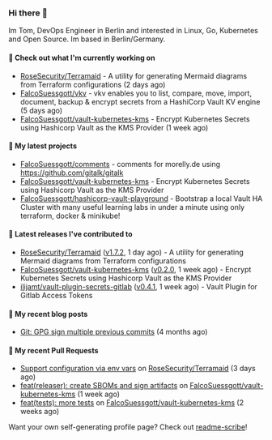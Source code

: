 ### Hi there 👋

Im Tom, DevOps Engineer in Berlin and interested in Linux, Go, Kubernetes and Open Source.
Im based in Berlin/Germany.

#### 👷 Check out what I'm currently working on

- [RoseSecurity/Terramaid](https://github.com/RoseSecurity/Terramaid) - A utility for generating Mermaid diagrams from Terraform configurations (2 days ago)
- [FalcoSuessgott/vkv](https://github.com/FalcoSuessgott/vkv) - vkv enables you to list, compare, move, import, document, backup &amp; encrypt secrets from a HashiCorp Vault KV engine (5 days ago)
- [FalcoSuessgott/vault-kubernetes-kms](https://github.com/FalcoSuessgott/vault-kubernetes-kms) - Encrypt Kubernetes Secrets using Hashicorp Vault as the KMS Provider (1 week ago)

#### 🌱 My latest projects

- [FalcoSuessgott/comments](https://github.com/FalcoSuessgott/comments) - comments for morelly.de using https://github.com/gitalk/gitalk
- [FalcoSuessgott/vault-kubernetes-kms](https://github.com/FalcoSuessgott/vault-kubernetes-kms) - Encrypt Kubernetes Secrets using Hashicorp Vault as the KMS Provider
- [FalcoSuessgott/hashicorp-vault-playground](https://github.com/FalcoSuessgott/hashicorp-vault-playground) - Bootstrap a local Vault HA Cluster with many useful learning labs in under a minute using only terraform, docker &amp; minikube!

#### 🔭 Latest releases I've contributed to

- [RoseSecurity/Terramaid](https://github.com/RoseSecurity/Terramaid) ([v1.7.2](https://github.com/RoseSecurity/Terramaid/releases/tag/v1.7.2), 1 day ago) - A utility for generating Mermaid diagrams from Terraform configurations
- [FalcoSuessgott/vault-kubernetes-kms](https://github.com/FalcoSuessgott/vault-kubernetes-kms) ([v0.2.0](https://github.com/FalcoSuessgott/vault-kubernetes-kms/releases/tag/v0.2.0), 1 week ago) - Encrypt Kubernetes Secrets using Hashicorp Vault as the KMS Provider
- [ilijamt/vault-plugin-secrets-gitlab](https://github.com/ilijamt/vault-plugin-secrets-gitlab) ([v0.4.1](https://github.com/ilijamt/vault-plugin-secrets-gitlab/releases/tag/v0.4.1), 1 week ago) - Vault Plugin for Gitlab Access Tokens

#### 📜 My recent blog posts

- [Git: GPG sign multiple previous commits](https://morelly.de/post/20240328_git_gpg_sign_commits/) (4 months ago)

#### 🔨 My recent Pull Requests

- [Support configuration via env vars](https://github.com/RoseSecurity/Terramaid/pull/31) on [RoseSecurity/Terramaid](https://github.com/RoseSecurity/Terramaid) (3 days ago)
- [feat(releaser): create SBOMs and sign artifacts](https://github.com/FalcoSuessgott/vault-kubernetes-kms/pull/98) on [FalcoSuessgott/vault-kubernetes-kms](https://github.com/FalcoSuessgott/vault-kubernetes-kms) (1 week ago)
- [feat(tests): more tests](https://github.com/FalcoSuessgott/vault-kubernetes-kms/pull/96) on [FalcoSuessgott/vault-kubernetes-kms](https://github.com/FalcoSuessgott/vault-kubernetes-kms) (2 weeks ago)

Want your own self-generating profile page? Check out [readme-scribe](https://github.com/muesli/readme-scribe)!